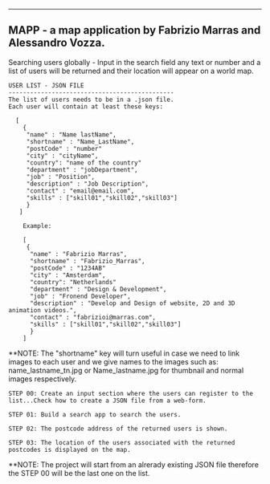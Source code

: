 ---------------------------------------------------------------------------------------------------------------------------------------
MAPP - a map application by Fabrizio Marras and Alessandro Vozza. 
--------------------------------------------------------------------------------------------------------------------------------------- 

Searching users globally - Input in the search field any text or number and a list of users will be returned and their location will appear on a world map.

    USER LIST - JSON FILE 
    ----------------------------------------------    
    The list of users needs to be in a .json file.
    Each user will contain at least these keys:

      [
        {
         "name" : "Name lastName",
         "shortname" : "Name_LastName",
         "postCode" : "number"
         "city" : "cityName",
         "country": "name of the country"
         "department" : "jobDepartment",
         "job" : "Position",
         "description" : "Job Description",
         "contact" : "email@email.com",
         "skills" : ["skill01","skill02","skill03"]
         }
       ]
        
        Example: 
        
        [
         {
          "name" : "Fabrizio Marras",
          "shortname" : "Fabrizio_Marras",
          "postCode" : "1234AB"
          "city" : "Amsterdam",
          "country": "Netherlands"
          "department" : "Design & Development",
          "job" : "Fronend Developer",
          "description" : "Develop and Design of website, 2D and 3D animation videos.",
          "contact" : "fabrizioi@marras.com",
          "skills" : ["skill01","skill02","skill03"]
          }
        ]
        
**NOTE: The "shortname" key will turn useful in case we need to link images to each user and we  give names to the images such as: name_lastname_tn.jpg or Name_lastname.jpg for thumbnail and normal images respectively.

    STEP 00: Create an input section where the users can register to the list...Check how to create a JSON file from a web-form.

    STEP 01: Build a search app to search the users.

    STEP 02: The postcode address of the returned users is shown.

    STEP 03: The location of the users associated with the returned postcodes is displayed on the map.

**NOTE: The project will start from an alrerady existing JSON file therefore the STEP 00 will be the last one on the list.
